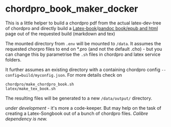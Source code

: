 # chordpro_book_maker_docker

This is a little helper to build a chordpro pdf from the actual latex-dev-tree of chordpro and directly build a [Latex-book](http://songs.sourceforge.net/songsdoc/songs.html)/[pandoc book/epub and html](https://pandoc.org/) page out of the requested build (markdown and tex)

The mounted directory from `.env` will be mounted to `/data`.
It assumes the requested chorpro files to end on \*.pro (and not the default .cho) - but you can change this by parametrise the `.sh` files in chordpro and latex service folders.

It further assumes an existing directory with a containing chordpro config `--config=build/myconfig.json`.
For more details check on 
```
chordpro/make_chordpro_book.sh
latex/make_tex_book.sh
```

The resulting files will be generated to a new `/data/output/` directory.

*under development* - it's more a code-keeper. But may help on the task of creating a Latex-Songbook out of a bunch of chordpro files.
_Calibre dependency is new._